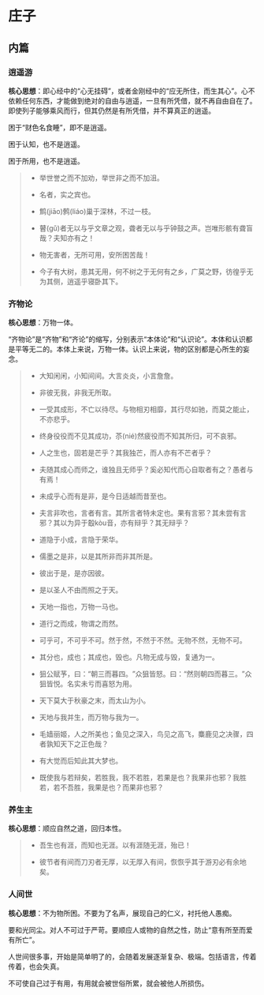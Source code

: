 # 庄子

## 内篇

### 逍遥游

**核心思想**：即心经中的“心无挂碍”，或者金刚经中的“应无所住，而生其心”。心不依赖任何东西，才能做到绝对的自由与逍遥，一旦有所凭借，就不再自由自在了。 即使列子能够乘风而行，但其仍然是有所凭借，并不算真正的逍遥。

困于“财色名食睡”，即不是逍遥。

困于认知，也不是逍遥。

困于所用，也不是逍遥。



> - 举世誉之而不加劝，举世非之而不加沮。
> 
> - 名者，实之宾也。
> 
> - 鹪(jiāo)鹩(liáo)巢于深林，不过一枝。
> 
> - 瞽(gǔ)者无以与乎文章之观，聋者无以与乎钟鼓之声。岂唯形骸有聋盲哉？夫知亦有之！
> 
> - 物无害者，无所可用，安所困苦哉！
> 
> - 今子有大树，患其无用，何不树之于无何有之乡，广莫之野，彷徨乎无为其侧，逍遥乎寝卧其下。



### 齐物论

**核心思想**：万物一体。

“齐物论”是“齐物”和“齐论”的缩写，分别表示“本体论”和“认识论”。本体和认识都是平等无二的。本体上来说，万物一体。认识上来说，物的区别都是心所生的妄念。



> - 大知闲闲，小知间间。大言炎炎，小言詹詹。
> 
> - 非彼无我，非我无所取。
> 
> - 一受其成形，不亡以待尽。与物相刃相靡，其行尽如驰，而莫之能止，不亦悲乎。
> 
> - 终身役役而不见其成功，苶(nié)然疲役而不知其所归，可不哀邪。
> 
> - 人之生也，固若是芒乎？其我独芒，而人亦有不芒者乎？
> 
> - 夫随其成心而师之，谁独且无师乎？奚必知代而心自取者有之？愚者与有焉！
> 
> - 未成乎心而有是非，是今日适越而昔至也。
> 
> - 夫言非吹也，言者有言。其所言者特未定也。果有言邪？其未尝有言邪？其以为异于鷇kòu音，亦有辩乎？其无辩乎？
> 
> - 道隐于小成，言隐于荣华。
> 
> - 儒墨之是非，以是其所非而非其所是。
> 
> - 彼出于是，是亦因彼。
> 
> - 是以圣人不由而照之于天。
> 
> - 天地一指也，万物一马也。
> 
> - 道行之而成，物谓之而然。
> 
> - 可乎可，不可乎不可。然于然，不然于不然。无物不然，无物不可。
> 
> - 其分也，成也；其成也，毁也。凡物无成与毁，复通为一。
> 
> - 狙公赋芧，曰：​“朝三而暮四。​”众狙皆怒。曰：​“然则朝四而暮三。​”众狙皆悦。名实未亏而喜怒为用。
> 
> - 天下莫大于秋豪之末，而太山为小。
> 
> - 天地与我并生，而万物与我为一。
> 
> - 毛嫱丽姬，人之所美也；鱼见之深入，鸟见之高飞，麋鹿见之决骤，四者孰知天下之正色哉？
> 
> - 有大觉而后知此其大梦也。
> 
> - 既使我与若辩矣，若胜我，我不若胜，若果是也？我果非也邪？我胜若，若不吾胜，我果是也？而果非也邪？



### 养生主

**核心思想**：顺应自然之道，回归本性。



> - 吾生也有涯，而知也无涯。以有涯随无涯，殆已！
> 
> - 彼节者有间而刀刃者无厚，以无厚入有间，恢恢乎其于游刃必有余地矣。



### 人间世

**核心思想**：不为物所困。不要为了名声，展现自己的仁义，衬托他人愚痴。

要和光同尘。对人不可过于严苛。要顺应人或物的自然之性，防止“意有所至而爱有所亡”。

人世间很多事，开始是简单明了的，会随着发展逐渐复杂、极端。包括语言，传着传着，也会失真。

不可使自己过于有用，有用就会被世俗所累，就会被他人所损伤。
